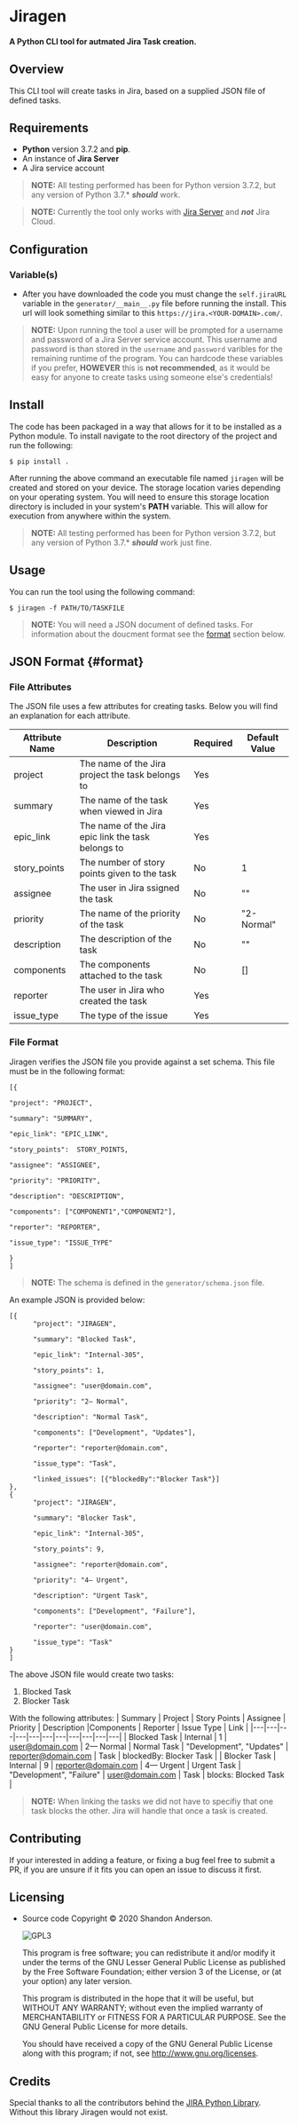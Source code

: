 # Jiragen

#### A Python CLI tool for autmated Jira Task creation.

## Overview

This CLI tool will create tasks in Jira, based on a supplied JSON file of defined tasks.

## Requirements

- **Python** version 3.7.2 and **pip**.
- An instance of **Jira Server**
- A Jira service account

> **NOTE:** All testing performed has been for Python version 3.7.2, but any version of Python 3.7.\* **_should_** work.

> **NOTE:** Currently the tool only works with [Jira Server](https://docs.atlassian.com/software/jira/docs/api/REST/8.5.4/) and **_not_** Jira Cloud.

## Configuration

### Variable(s)

- After you have downloaded the code you must change the `self.jiraURL` variable in the `generator/__main__.py` file before running the install. This url will look something similar to this `https://jira.<YOUR-DOMAIN>.com/`.

> **NOTE:** Upon running the tool a user will be prompted for a username and password of a Jira Server service account. This username and password is than stored in the `username` and `password` varibles for the remaining runtime of the program. You can hardcode these variables if you prefer, **HOWEVER** this is **not recommended**, as it would be easy for anyone to create tasks using someone else's credentials!

## Install

The code has been packaged in a way that allows for it to be installed as a Python module. To install navigate to the root directory of the project and run the following:

```
$ pip install .
```

After running the above command an executable file named `jiragen` will be created and stored on your device. The storage location varies depending on your operating system. You will need to ensure this storage location directory is included in your system's **PATH** variable. This will allow for execution from anywhere within the system.

> **NOTE:** All testing performed has been for Python version 3.7.2, but any version of Python 3.7.\* **_should_** work just fine.

## Usage

You can run the tool using the following command:

```
$ jiragen -f PATH/TO/TASKFILE
```

> **NOTE:** You will need a JSON document of defined tasks. For information about the doucment format see the [format](#format) section below.

## JSON Format {#format}

### File Attributes

The JSON file uses a few attributes for creating tasks. Below you will find an explanation for each attribute.

| Attribute Name | Description                                        | Required | Default Value |
| -------------- | -------------------------------------------------- | -------- | ------------- |
| project        | The name of the Jira project the task belongs to   | Yes      |               |
| summary        | The name of the task when viewed in Jira           | Yes      |               |
| epic_link      | The name of the Jira epic link the task belongs to | Yes      |               |
| story_points   | The number of story points given to the task       | No       | 1             |
| assignee       | The user in Jira ssigned the task                  | No       | ""            |
| priority       | The name of the priority of the task               | No       | "2-Normal"    |
| description    | The description of the task                        | No       | ""            |
| components     | The components attached to the task                | No       | []            |
| reporter       | The user in Jira who created the task              | Yes      |               |
| issue_type     | The type of the issue                              | Yes      |               |

### File Format

Jiragen verifies the JSON file you provide against a set schema. This file must be in the following format:

```
[{

"project": "PROJECT",

"summary": "SUMMARY",

"epic_link": "EPIC_LINK",

"story_points":  STORY_POINTS,

"assignee": "ASSIGNEE",

"priority": "PRIORITY",

"description": "DESCRIPTION",

"components": ["COMPONENT1","COMPONENT2"],

"reporter": "REPORTER",

"issue_type": "ISSUE_TYPE"

}
]
```

> **NOTE:** The schema is defined in the `generator/schema.json` file.

An example JSON is provided below:

```
[{
      "project": "JIRAGEN",

      "summary": "Blocked Task",

      "epic_link": "Internal-305",

      "story_points": 1,

      "assignee": "user@domain.com",

      "priority": "2— Normal",

      "description": "Normal Task",

      "components": ["Development", "Updates"],

      "reporter": "reporter@domain.com",

      "issue_type": "Task",

      "linked_issues": [{"blockedBy":"Blocker Task"}]
},
{
      "project": "JIRAGEN",

      "summary": "Blocker Task",

      "epic_link": "Internal-305",

      "story_points": 9,

      "assignee": "reporter@domain.com",

      "priority": "4— Urgent",

      "description": "Urgent Task",

      "components": ["Development", "Failure"],

      "reporter": "user@domain.com",

      "issue_type": "Task"
}
]
```

The above JSON file would create two tasks:

1. Blocked Task
2. Blocker Task

With the following attributes:
| Summary | Project | Story Points | Assignee | Priority | Description |Components | Reporter | Issue Type | Link |
|---|---|---|---|---|---|---|---|---|---|---|
| Blocked Task | Internal | 1 | user@domain.com | 2— Normal | Normal Task | "Development", "Updates" | reporter@domain.com | Task | blockedBy: Blocker Task |
| Blocker Task | Internal | 9 | reporter@domain.com | 4— Urgent | Urgent Task | "Development", "Failure" | user@domain.com | Task | blocks: Blocked Task |

> **NOTE:** When linking the tasks we did not have to specifiy that one task blocks the other. Jira will handle that once a task is created.

## Contributing

If your interested in adding a feature, or fixing a bug feel free to submit a PR, if you are unsure if it fits you can open an issue to discuss it first.

## Licensing

- Source code Copyright &copy; 2020 Shandon Anderson.

  ![GPL3](https://www.gnu.org/graphics/lgplv3-147x51.png)

  This program is free software; you can redistribute it and/or modify it under the terms of the GNU Lesser General Public License as published by the Free Software Foundation; either version 3 of the License, or (at your option) any later version.

  This program is distributed in the hope that it will be useful, but WITHOUT ANY WARRANTY; without even the implied warranty of MERCHANTABILITY or FITNESS FOR A PARTICULAR PURPOSE. See the GNU General Public License for more details.

  You should have received a copy of the GNU General Public License along with this program; if not, see <http://www.gnu.org/licenses>.

## Credits

Special thanks to all the contributors behind the [JIRA Python Library](https://github.com/pycontribs/jira). Without this library Jiragen would not exist.
